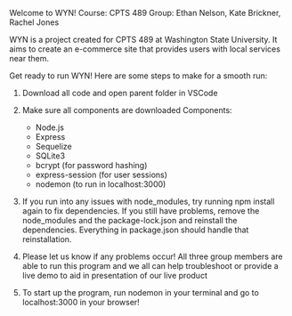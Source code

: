 Welcome to WYN! 
Course: CPTS 489
Group: Ethan Nelson, Kate Brickner, Rachel Jones

WYN is a project created for CPTS 489 at Washington State University. It aims to create an e-commerce site that provides users with local services near them.

Get ready to run WYN! Here are some steps to make for a smooth run: 
1. Download all code and open parent folder in VSCode
2. Make sure all components are downloaded
    Components:
    - Node.js
    - Express
    - Sequelize
    - SQLite3
    - bcrypt (for password hashing)
    - express-session (for user sessions)
    - nodemon (to run in localhost:3000)

3. If you run into any issues with node_modules, try running npm install again to fix dependencies. If you still have problems, remove the node_modules and the package-lock.json and reinstall the dependencies. Everything in package.json should handle that reinstallation. 
4. Please let us know if any problems occur! All three group members are able to run this program and we all can help troubleshoot or provide a live demo to aid in presentation of our live product
5. To start up the program, run nodemon in your terminal and go to localhost:3000 in your browser! 

